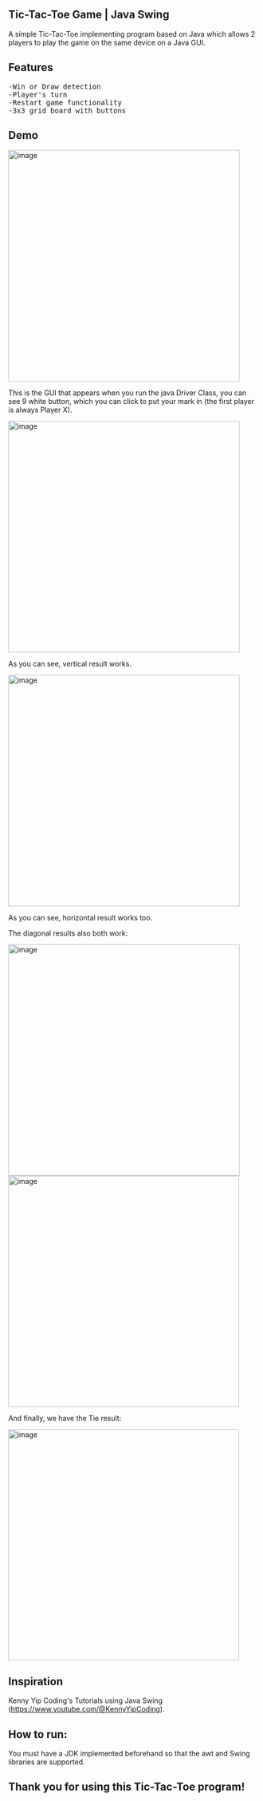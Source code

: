## Tic-Tac-Toe Game | Java Swing
A simple Tic-Tac-Toe implementing program based on Java which allows 2 players to play the game on the same device on a Java GUI.


## Features 
<pre>
-Win or Draw detection
-Player's turn
-Restart game functionality
-3x3 grid board with buttons
</pre>

## Demo
<img width="464" alt="image" src="https://github.com/user-attachments/assets/0f845df0-7a23-4063-a2b0-bb46265c229e" />

This is the GUI that appears when you run the java Driver Class, you can see 9 white button, which you can click to put your mark in (the first player is always Player X).

<img width="464" alt="image" src="https://github.com/user-attachments/assets/3895bff1-ec1a-44c4-8549-f32e5c0c82f5" />

As you can see, vertical result works.

<img width="464" alt="image" src="https://github.com/user-attachments/assets/36837f2c-4bcf-43c1-9e08-df7d49e086e8" />

As you can see, horizontal result works too.

The diagonal results also both work:

<img width="464" alt="image" src="https://github.com/user-attachments/assets/82d41646-2b2c-4f6f-92e0-1db184d53ec2" />


<img width="463" alt="image" src="https://github.com/user-attachments/assets/268387a7-6a96-4855-bd72-1d55db007198" />


And finally, we have the Tie result:

<img width="463" alt="image" src="https://github.com/user-attachments/assets/edbc3895-489c-4921-a8be-6ee897ae456b" />

## Inspiration
Kenny Yip Coding's Tutorials using Java Swing (https://www.youtube.com/@KennyYipCoding).

## How to run: 
You must have a JDK implemented beforehand so that the awt and Swing libraries are supported.


## Thank you for using this Tic-Tac-Toe program!
